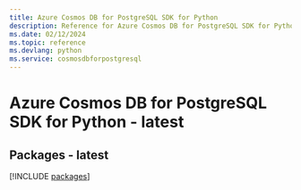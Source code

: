 ```yaml
---
title: Azure Cosmos DB for PostgreSQL SDK for Python
description: Reference for Azure Cosmos DB for PostgreSQL SDK for Python
ms.date: 02/12/2024
ms.topic: reference
ms.devlang: python
ms.service: cosmosdbforpostgresql
---
```

# Azure Cosmos DB for PostgreSQL SDK for Python - latest
## Packages - latest
[!INCLUDE [packages](cosmos-db-for-postgresql-index.md)]